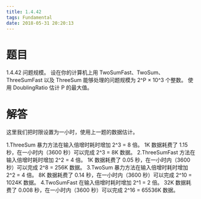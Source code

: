 ```yaml
---
title: 1.4.42
tags: Fundamental
date: 2018-05-31 20:20:13
---
```


# 题目

1.4.42
问题规模。 
设在你的计算机上用 TwoSumFast、TwoSum、ThreeSumFast 以及 ThreeSum 能够处理的问题规模为 2^P × 10^3 个整数。 
使用 DoublingRatio 估计 P 的最大值。

# 解答

这里我们把时限设置为一小时，使用上一题的数据估计。

1.ThreeSum 暴力方法在输入倍增时耗时增加 2^3 = 8 倍。
1K 数据耗费了 1.15 秒，在一小时内（3600 秒）可以完成 2^3 = 8K 数据。
2.ThreeSumFast 方法在输入倍增时耗时增加 2^2 = 4 倍。
1K 数据耗费了 0.05 秒，在一小时内（3600 秒）可以完成 2^8 = 256K 数据。
3.TwoSum 暴力方法在输入倍增时耗时增加 2^2 = 4 倍。
8K 数据耗费了 0.14 秒，在一小时内（3600 秒）可以完成 2^10 = 1024K 数据。
4.TwoSumFast 在输入倍增时耗时增加 2^1 = 2 倍。
32K 数据耗费了 0.008 秒，在一小时内（3600 秒）可以完成 2^16 = 65536K 数据。